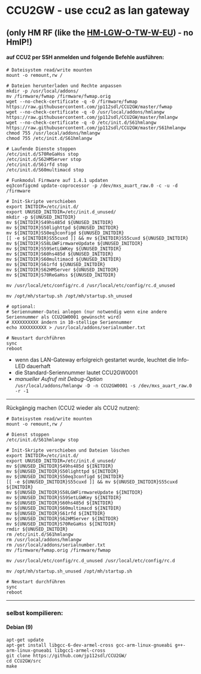 # CCU2GW - use ccu2 as lan gateway 
## (only HM RF (like the [HM-LGW-O-TW-W-EU](https://www.elv.de/homematic-funk-lan-gateway.html)) - no HmIP!)

#### auf CCU2 per SSH anmelden und folgende Befehle ausführen:
```
# Dateisystem read/write mounten
mount -o remount,rw /

# Dateien herunterladen und Rechte anpassen
mkdir -p /usr/local/addons/
mv /firmware/fwmap /firmware/fwmap.orig
wget --no-check-certificate -q -O /firmware/fwmap https://raw.githubusercontent.com/jp112sdl/CCU2GW/master/fwmap
wget --no-check-certificate -q -O /usr/local/addons/hmlangw https://raw.githubusercontent.com/jp112sdl/CCU2GW/master/hmlangw
wget --no-check-certificate -q -O /etc/init.d/S61hmlangw https://raw.githubusercontent.com/jp112sdl/CCU2GW/master/S61hmlangw
chmod 755 /usr/local/addons/hmlangw
chmod 755 /etc/init.d/S61hmlangw

# Laufende Dienste stoppen
/etc/init.d/S70ReGaHss stop
/etc/init.d/S62HMServer stop
/etc/init.d/S61rfd stop
/etc/init.d/S60multimacd stop

# Funkmodul Firmware auf 1.4.1 updaten
eq3configcmd update-coprocessor -p /dev/mxs_auart_raw.0 -c -u -d /firmware

# Init-Skripte verschieben
export INITDIR=/etc/init.d/
export UNUSED_INITDIR=/etc/init.d_unused/
mkdir -p ${UNUSED_INITDIR}
mv ${INITDIR}S49hs485d ${UNUSED_INITDIR}
mv ${INITDIR}S50lighttpd ${UNUSED_INITDIR}
mv ${INITDIR}S50eq3configd ${UNUSED_INITDIR}
[[ -e ${INITDIR}S55cuxd ]] && mv ${INITDIR}S55cuxd ${UNUSED_INITDIR}
mv ${INITDIR}S58LGWFirmwareUpdate ${UNUSED_INITDIR}
mv ${INITDIR}S59SetLGWKey ${UNUSED_INITDIR}
mv ${INITDIR}S60hs485d ${UNUSED_INITDIR}
mv ${INITDIR}S60multimacd ${UNUSED_INITDIR}
mv ${INITDIR}S61rfd ${UNUSED_INITDIR}
mv ${INITDIR}S62HMServer ${UNUSED_INITDIR}
mv ${INITDIR}S70ReGaHss ${UNUSED_INITDIR}

mv /usr/local/etc/config/rc.d /usr/local/etc/config/rc.d_unused

mv /opt/mh/startup.sh /opt/mh/startup.sh_unused

# optional: 
# Seriennummer-Datei anlegen (nur notwendig wenn eine andere Seriennummer als CCU2GW0001 gewünscht wird)
# XXXXXXXXXX ändern in 10-stellige Seriennummer
echo XXXXXXXXXX > /usr/local/addons/serialnumber.txt

# Neustart durchführen
sync
reboot
```
- wenn das LAN-Gateway erfolgreich gestartet wurde, leuchtet die Info-LED dauerhaft
- die Standard-Seriennummer lautet CCU2GW0001
- _manueller Aufruf mit Debug-Option_ <br/>
`/usr/local/addons/hmlangw -D -n CCU2GW0001 -s /dev/mxs_auart_raw.0 -r -1`


<hr/>

Rückgängig machen (CCU2 wieder als CCU2 nutzen):

```
# Dateisystem read/write mounten
mount -o remount,rw /

# Dienst stoppen
/etc/init.d/S61hmlangw stop

# Init-Skripte verschieben und Dateien löschen
export INITDIR=/etc/init.d/
export UNUSED_INITDIR=/etc/init.d_unused/
mv ${UNUSED_INITDIR}S49hs485d ${INITDIR}
mv ${UNUSED_INITDIR}S50lighttpd ${INITDIR}
mv ${UNUSED_INITDIR}S50eq3configd ${INITDIR}
[[ -e ${UNUSED_INITDIR}S55cuxd ]] && mv ${UNUSED_INITDIR}S55cuxd ${INITDIR}
mv ${UNUSED_INITDIR}S58LGWFirmwareUpdate ${INITDIR}
mv ${UNUSED_INITDIR}S59SetLGWKey ${INITDIR}
mv ${UNUSED_INITDIR}S60hs485d ${INITDIR}
mv ${UNUSED_INITDIR}S60multimacd ${INITDIR}
mv ${UNUSED_INITDIR}S61rfd ${INITDIR}
mv ${UNUSED_INITDIR}S62HMServer ${INITDIR}
mv ${UNUSED_INITDIR}S70ReGaHss ${INITDIR}
rmdir ${UNUSED_INITDIR}
rm /etc/init.d/S61hmlangw
rm /usr/local/addons/hmlangw
rm /usr/local/addons/serialnumber.txt
mv /firmware/fwmap.orig /firmware/fwmap

mv /usr/local/etc/config/rc.d_unused /usr/local/etc/config/rc.d

mv /opt/mh/startup.sh_unused /opt/mh/startup.sh

# Neustart durchführen
sync
reboot
```

<hr/>


### selbst kompilieren:
#### Debian (9)
```
apt-get update
apt-get install libgcc-6-dev-armel-cross gcc-arm-linux-gnueabi g++-arm-linux-gnueabi libgcc1-armel-cross
git clone https://github.com/jp112sdl/CCU2GW/
cd CCU2GW/src
make
```
